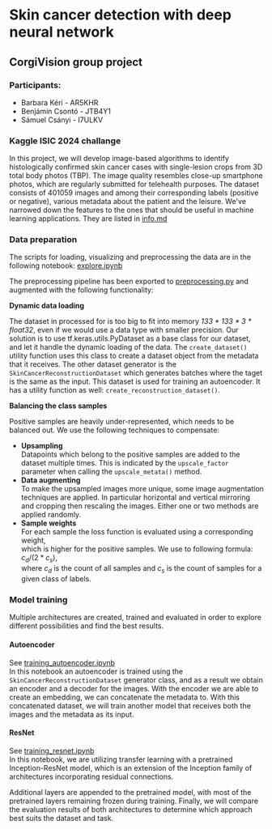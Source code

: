 # Skin cancer detection with deep neural network

## CorgiVision group project

### Participants:

* Barbara Kéri - AR5KHR
* Benjámin Csontó - JTB4Y1
* Sámuel Csányi - I7ULKV

### Kaggle ISIC 2024 challange 

In this project, we will develop image-based algorithms to identify histologically confirmed skin cancer cases with single-lesion crops from 3D total body photos (TBP). The image quality resembles close-up smartphone photos, which are regularly submitted for telehealth purposes. The dataset consists of 401059 images and among their corresponding labels (positive or negative), various metadata about the patient and the leisure. We've narrowed down the features to the ones that should be useful in machine learning applications. They are listed in [info.md](info.md)

### Data preparation

The scripts for loading, visualizing and preprocessing the data are in the following notebook: [explore.ipynb](explore.ipynb)

The preprocessing pipeline has been exported to [preprocessing.py](preprocessing.py) and augmented with the following functionality:

**Dynamic data loading**

The dataset in processed for is too big to fit into memory *133 * 133 * 3 * float32*, even if we would use a data type with smaller precision. Our solution is to use tf.keras.utils.PyDataset as a base class for our dataset, and let it handle the dynamic loading of the data. The `create_dataset()` utility function uses this class to create a dataset object from the metadata that it receives.
The other dataset generator is the `SkinCancerReconstructionDataset` which generates batches where the taget is the same as the input. This dataset is used for training an autoencoder. It has a utility function as well: `create_reconstruction_dataset()`.

**Balancing the class samples**

Positive samples are heavily under-represented, which needs to be balanced out. We use the following techniques to compensate:
* **Upsampling**<br>
    Datapoints which belong to the positive samples are added to the dataset multiple times. This is indicated by the `upscale_factor` <br>
    parameter when calling the `upscale_metata()` method.
* **Data augmenting**<br>
    To make the upsampled images more unique, some image augmentation techniques are applied. In particular horizontal and vertical mirroring <br>
    and cropping then rescaling the images. Either one or two methods are applied randomly.
* **Sample weights**<br>
    For each sample the loss function is evaluated using a corresponding weight, <br>
    which is higher for the positive samples. We use to following formula: $c_d / (2 * c_s)$, <br>
    where $c_d$ is the count of all samples and $c_s$ is the count of samples for a given class of labels.


### Model training
Multiple architectures are created, trained and evaluated in order to explore different possibilities and find the best results.


#### Autoencoder
See [training_autoencoder.ipynb](training_autoencoder.ipynb) <br>
In this notebook an autoencoder is trained using the `SkinCancerReconstructionDataset` generator class, and as a result we obtain an encoder and a decoder for the images.
With the encoder we are able to create an embedding, we can concatenate the metadata to. With this concatenated dataset, we will train another model that receives both
the images and the metadata as its input.


#### ResNet
See [training_resnet.ipynb](training_resnet.ipynb) <br>
In this notebook, we are utilizing transfer learning with a pretrained Inception-ResNet model, which is an extension of the Inception family of architectures incorporating residual connections. 

Additional layers are appended to the pretrained model, with most of the pretrained layers remaining frozen during training.
Finally, we will compare the evaluation results of both architectures to determine which approach best suits the dataset and task.
